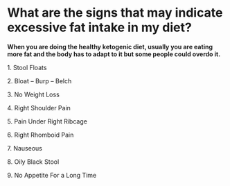 # What are the signs that may indicate excessive fat intake in my diet?

**When you are doing the healthy ketogenic diet, usually you are eating more fat and the body has to adapt to it but some people could overdo it.**

1\. Stool Floats

2\. Bloat – Burp – Belch

3\. No Weight Loss

4\. Right Shoulder Pain

5\. Pain Under Right Ribcage

6\. Right Rhomboid Pain

7\. Nauseous

8\. Oily Black Stool

9\. No Appetite For a Long Time